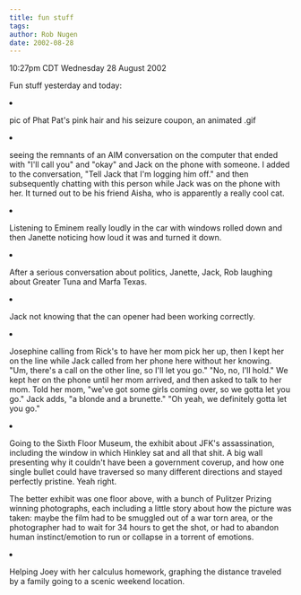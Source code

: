 ```yaml
---
title: fun stuff
tags: 
author: Rob Nugen
date: 2002-08-28
---
```


<p class=date>10:27pm CDT Wednesday 28 August 2002</p>

<p>Fun stuff yesterday and today:</p>

<li><p>pic of Phat Pat's pink hair and his seizure coupon, an animated
.gif</p></li>

<li><p>seeing the remnants of an AIM conversation on the computer that
ended with "I'll call you" and "okay" and Jack on the phone with
someone.  I added to the conversation, "Tell Jack that I'm logging him
off."  and then subsequently chatting with this person while Jack was
on the phone with her.  It turned out to be his friend Aisha, who is
apparently a really cool cat.</p></li>

<li><p>Listening to Eminem really loudly in the car with windows
rolled down and then Janette noticing how loud it was and turned it
down.</p></li>

<li><p>After a serious conversation about politics, Janette, Jack, Rob
laughing about Greater Tuna and Marfa Texas.</p></li>

<li><p>Jack not knowing that the can opener had been working
correctly.</p></li>

<li><p>Josephine calling from Rick's to have her mom pick her up, then
I kept her on the line while Jack called from her phone here without
her knowing.  "Um, there's a call on the other line, so I'll let you
go."  "No, no, I'll hold."  We kept her on the phone until her mom
arrived, and then asked to talk to her mom.  Told her mom, "we've got
some girls coming over, so we gotta let you go."  Jack adds, "a blonde
and a brunette."  "Oh yeah, we definitely gotta let you go."</p></li>


<li><p>Going to the Sixth Floor Museum, the exhibit about JFK's
assassination, including the window in which Hinkley sat and all that
shit.  A big wall presenting why it couldn't have been a government
coverup, and how one single bullet could have traversed so many
different directions and stayed perfectly pristine.  Yeah right.</p>

<p>The better exhibit was one floor above, with a bunch of Pulitzer
Prizing winning photographs, each including a little story about how
the picture was taken: maybe the film had to be smuggled out of a war
torn area, or the photographer had to wait for 34 hours to get the
shot, or had to abandon human instinct/emotion to run or collapse in a
torrent of emotions.</p></li>

<li><p>Helping Joey with her calculus homework, graphing the distance
traveled by a family going to a scenic weekend location.</p></li>
